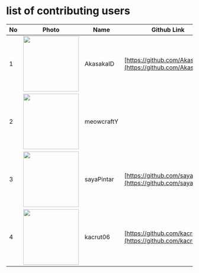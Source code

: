 # list of contributing users 
| No  | Photo                                                                                 | Name      | Github Link                                                  |
| --- | ------------------------------------------------------------------------------------- | --------- | ------------------------------------------------------------ |
| 1   | <img src="https://avatars.githubusercontent.com/u/55008381?v=4" height=150 width=150> | AkasakaID | [https://github.com/AkasakaID](https://github.com/AkasakaID) |
| 2   | <img src="https://avatars.githubusercontent.com/u/79714367?v=4" height=150 width=150> | meowcraftY|
| 3   | <img src="https://avatars.githubusercontent.com/u/70132549?s=400" height=150 width=150> | sayaPintar | [https://github.com/sayaPintar](https://github.com/sayaPintar)
| 4   | <img src="https://avatars.githubusercontent.com/u/58597449?v=4" height=150 width=150> | kacrut06  | [https://github.com/kacrut06](https://github.com/kacrut06)   |
